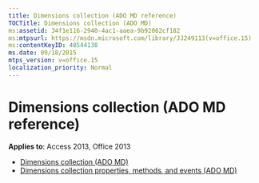 ```yaml
---
title: Dimensions collection (ADO MD reference)
TOCTitle: Dimensions collection (ADO MD)
ms:assetid: 34f1e116-2940-4ac1-aaea-9b92002cf182
ms:mtpsurl: https://msdn.microsoft.com/library/JJ249113(v=office.15)
ms:contentKeyID: 48544138
ms.date: 09/18/2015
mtps_version: v=office.15
localization_priority: Normal
---
```


# Dimensions collection (ADO MD reference)

**Applies to**: Access 2013, Office 2013

- [Dimensions collection (ADO MD)](dimensions-collection-ado-md.md)
- [Dimensions collection properties, methods, and events (ADO MD)](dimensions-collection-properties-methods-and-events-ado-md.md)


